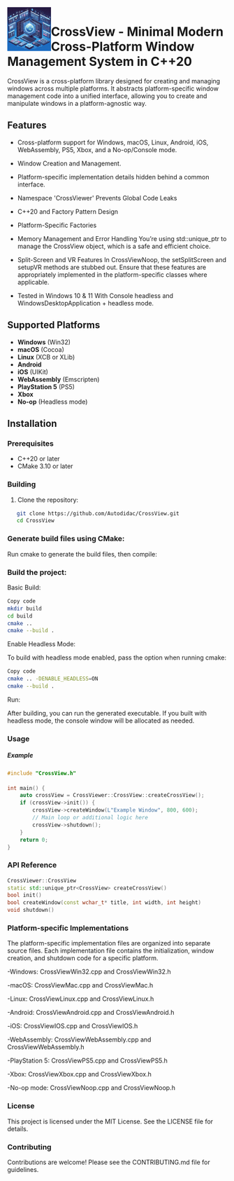 <img align="left" src="image/1.jpg" width="100px"/>

# CrossView - Minimal Modern Cross-Platform Window Management System in C++20
CrossView is a cross-platform library designed for creating and managing windows across multiple platforms. It abstracts platform-specific window management code into a unified interface, allowing you to create and manipulate windows in a platform-agnostic way. 

## Features

- Cross-platform support for Windows, macOS, Linux, Android, iOS, WebAssembly, PS5, Xbox, and a No-op/Console mode.
- Window Creation and Management.
- Platform-specific implementation details hidden behind a common interface.
- Namespace 'CrossViewer' Prevents Global Code Leaks
- C++20 and Factory Pattern Design
- Platform-Specific Factories
- Memory Management and Error Handling
You’re using std::unique_ptr to manage the CrossView object, which is a safe and efficient choice.

- Split-Screen and VR Features
In CrossViewNoop, the setSplitScreen and setupVR methods are stubbed out. Ensure that these features are appropriately implemented in the platform-specific classes where applicable.

- Tested in Windows 10 & 11 With Console headless and WindowsDesktopApplication + headless mode.

## Supported Platforms

- **Windows** (Win32)
- **macOS** (Cocoa)
- **Linux** (XCB or XLib)
- **Android**
- **iOS** (UIKit)
- **WebAssembly** (Emscripten)
- **PlayStation 5** (PS5)
- **Xbox**
- **No-op** (Headless mode)

## Installation

### Prerequisites

- C++20 or later
- CMake 3.10 or later

### Building

1. Clone the repository:
```sh
   git clone https://github.com/Autodidac/CrossView.git
   cd CrossView
```

### Generate build files using CMake:
Run cmake to generate the build files, then compile:

### Build the project:
Basic Build:
```sh
Copy code
mkdir build
cd build
cmake ..
cmake --build .
```
Enable Headless Mode:

To build with headless mode enabled, pass the option when running cmake:
```sh
Copy code
cmake .. -DENABLE_HEADLESS=ON
cmake --build .
```
Run:

After building, you can run the generated executable. If you built with headless mode, the console window will be allocated as needed.


### Usage
##### Example
```cpp
#include "CrossView.h"

int main() {
    auto crossView = CrossViewer::CrossView::createCrossView();
    if (crossView->init()) {
        crossView->createWindow(L"Example Window", 800, 600);
        // Main loop or additional logic here
        crossView->shutdown();
    }
    return 0;
}
```
### API Reference

```cpp
CrossViewer::CrossView
static std::unique_ptr<CrossView> createCrossView()
bool init()
bool createWindow(const wchar_t* title, int width, int height)
void shutdown()

```


### Platform-specific Implementations
The platform-specific implementation files are organized into separate source files. Each implementation file contains the initialization, window creation, and shutdown code for a specific platform.

-Windows:   CrossViewWin32.cpp and CrossViewWin32.h

-macOS:   CrossViewMac.cpp and CrossViewMac.h

-Linux:   CrossViewLinux.cpp and CrossViewLinux.h

-Android:   CrossViewAndroid.cpp and CrossViewAndroid.h

-iOS:   CrossViewIOS.cpp and CrossViewIOS.h

-WebAssembly:   CrossViewWebAssembly.cpp and CrossViewWebAssembly.h

-PlayStation 5:   CrossViewPS5.cpp and CrossViewPS5.h

-Xbox:   CrossViewXbox.cpp and CrossViewXbox.h

-No-op mode:   CrossViewNoop.cpp and CrossViewNoop.h

### License
This project is licensed under the MIT License. See the LICENSE file for details.

### Contributing
Contributions are welcome! Please see the CONTRIBUTING.md file for guidelines.

